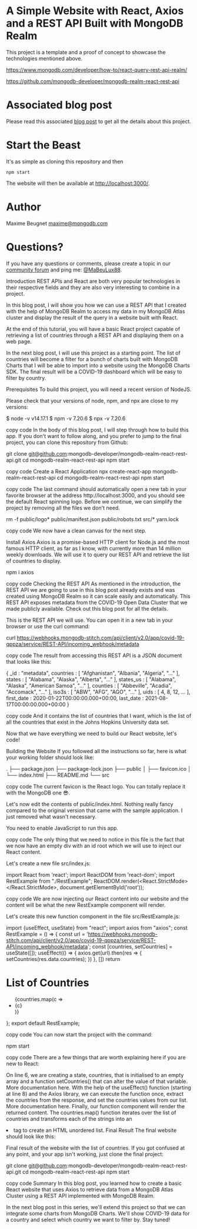 # A Simple Website with React, Axios and a REST API Built with MongoDB Realm

This project is a template and a proof of concept to showcase the technologies mentioned above.

https://www.mongodb.com/developer/how-to/react-query-rest-api-realm/

https://github.com/mongodb-developer/mongodb-realm-react-rest-api

# Associated blog post

Please read this associated [blog post](https://www.mongodb.com/developer/how-to/react-query-rest-api-realm/) to get all the details about this project.

# Start the Beast

It's as simple as cloning this repository and then

```
npm start
```

The website will then be available at [http://localhost:3000/](http://localhost:3000/).

# Author

Maxime Beugnet <maxime@mongodb.com>

# Questions?

If you have any questions or comments, please create a topic in our [community forum](https://www.mongodb.com/community/forums/) and ping me: [@MaBeuLux88](https://www.mongodb.com/community/forums/u/mabeulux88/summary).


Introduction
REST APIs and React are both very popular technologies in their respective fields and they are also very interesting to combine in a project.

In this blog post, I will show you how we can use a REST API that I created with the help of MongoDB Realm to access my data in my MongoDB Atlas cluster and display the result of the query in a website built with React.

At the end of this tutorial, you will have a basic React project capable of retrieving a list of countries through a REST API and displaying them on a web page.

In the next blog post, I will use this project as a starting point. The list of countries will become a filter for a bunch of charts built with MongoDB Charts that I will be able to import into a website using the MongoDB Charts SDK. The final result will be a COVID-19 dashboard which will be easy to filter by country.

Prerequisites
To build this project, you will need a recent version of NodeJS.

Please check that your versions of node, npm, and npx are close to my versions:

$ node -v
v14.17.1
$ npm -v
7.20.6
$ npx -v
7.20.6

copy code
In the body of this blog post, I will step through how to build this app. If you don't want to follow along, and you prefer to jump to the final project, you can clone this repository from Github:

git clone git@github.com:mongodb-developer/mongodb-realm-react-rest-api.git
cd mongodb-realm-react-rest-api
npm start

copy code
Create a React Application
npx create-react-app mongodb-realm-react-rest-api
cd mongodb-realm-react-rest-api
npm start

copy code
The last command should automatically open a new tab in your favorite browser at the address http://localhost:3000, and you should see the default React spinning logo. Before we continue, we can simplify the project by removing all the files we don't need.

rm -f public/logo* public/manifest.json public/robots.txt src/* yarn.lock

copy code
We now have a clean canvas for the next step.

Install Axios
Axios is a promise-based HTTP client for Node.js and the most famous HTTP client, as far as I know, with currently more than 14 million weekly downloads. We will use it to query our REST API and retrieve the list of countries to display.

npm i axios

copy code
Checking the REST API
As mentioned in the introduction, the REST API we are going to use in this blog post already exists and was created using MongoDB Realm so it can scale easily and automatically. This REST API exposes metadata from the COVID-19 Open Data Cluster that we made publicly available. Check out this blog post for all the details.

This is the REST API we will use. You can open it in a new tab in your browser or use the curl command:

curl https://webhooks.mongodb-stitch.com/api/client/v2.0/app/covid-19-qppza/service/REST-API/incoming_webhook/metadata

copy code
The result from accessing this REST API is a JSON document that looks like this:

{
  _id : "metadata",
  countries : [ "Afghanistan", "Albania", "Algeria", "..." ],
  states : [ "Alabama", "Alaska", "Alberta", "..." ],
  states_us : [ "Alabama", "Alaska", "American Samoa", "..." ],
  counties : [ "Abbeville", "Acadia", "Accomack", "..." ],
  iso3s : [ "ABW", "AFG", "AGO", "..." ],
  uids : [ 4, 8, 12, ... ],
  first_date : 2020-01-22T00:00:00.000+00:00,
  last_date : 2021-08-17T00:00:00.000+00:00
}

copy code
And it contains the list of countries that I want, which is the list of all the countries that exist in the Johns Hopkins University data set.

Now that we have everything we need to build our React website, let's code!

Building the Website
If you followed all the instructions so far, here is what your working folder should look like:

.
├── package.json
├── package-lock.json
├── public
│   ├── favicon.ico
│   └── index.html
├── README.md
└── src

copy code
The current favicon is the React logo. You can totally replace it with the MongoDB one 😎.

Let's now edit the contents of public/index.html. Nothing really fancy compared to the original version that came with the sample application. I just removed what wasn't necessary.

<!DOCTYPE html>
<html lang="en">
<head>
  <meta charset="utf-8"/>
  <link rel="icon" href="%PUBLIC_URL%/favicon.ico"/>
  <meta name="robots" content="noindex" />
  <meta name="viewport" content="width=device-width, initial-scale=1"/>
  <meta name="theme-color" content="#000000"/>
  <meta name="description" content="Demo Application using MongoDB, React and Axios."/>
  <title>MongoDB React REST API</title>
</head>
<body>
<noscript>You need to enable JavaScript to run this app.</noscript>
<div id="root"></div>
</body>
</html>

copy code
The only thing that we need to notice in this file is the fact that we now have an empty div with an id root which we will use to inject our React content.

Let's create a new file src/index.js:

import React from 'react';
import ReactDOM from 'react-dom';
import RestExample from "./RestExample";
ReactDOM.render(<React.StrictMode>
  <RestExample/>
</React.StrictMode>, document.getElementById('root'));

copy code
We are now injecting our React content into our website and the content will be what the new RestExample component will render.

Let's create this new function component in the file src/RestExample.js:

import {useEffect, useState} from "react";
import axios from "axios";
const RestExample = () => {
  const url = 'https://webhooks.mongodb-stitch.com/api/client/v2.0/app/covid-19-qppza/service/REST-API/incoming_webhook/metadata';
  const [countries, setCountries] = useState([]);
  useEffect(() => {
    axios.get(url).then(res => {
      setCountries(res.data.countries);
    })
  }, [])
  return <div className="App">
    <h1>List of Countries</h1>
    <div>
      <ul>
        {countries.map(c => <li key={c}>{c}</li>)}
      </ul>
    </div>
  </div>
};
export default RestExample;

copy code
You can now start the project with the command:

npm start

copy code
There are a few things that are worth explaining here if you are new to React:

On line 6, we are creating a state, countries, that is initialised to an empty array and a function setCountries() that can alter the value of that variable. More documentation here.
With the help of the useEffect() function (starting at line 8) and the Axios library, we can execute the function once, extract the countries from the response, and set the countries values from our list. More documentation here.
Finally, our function component will render the returned content. The countries.map() function iterates over the list of countries and transforms each of the strings into an <li> tag to create an HTML unordered list.
Final Result
The final website should look like this:

Final result of the website with the list of countries.
If you got confused at any point, and your app isn't working, just clone the final project:

git clone git@github.com:mongodb-developer/mongodb-realm-react-rest-api.git
cd mongodb-realm-react-rest-api
npm start

copy code
Summary
In this blog post, you learned how to create a basic React website that uses Axios to retrieve data from a MongoDB Atlas Cluster using a REST API implemented with MongoDB Realm.

In the next blog post in this series, we'll extend this project so that we can integrate some charts from MongoDB Charts. We'll show COVID-19 data for a country and select which country we want to filter by. Stay tuned!

